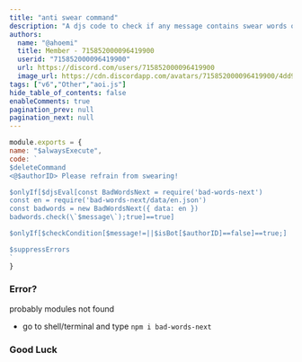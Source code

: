 ```yaml
---
title: "anti swear command"
description: "A djs code to check if any message contains swear words or not."
authors:
  name: "@ahoemi"
  title: Member - 715852000096419900
  userid: "715852000096419900"
  url: https://discord.com/users/715852000096419900
  image_url: https://cdn.discordapp.com/avatars/715852000096419900/4dd9ab5b17ca6c07e4da71746cd0eca9.png
tags: ["v6","Other","aoi.js"]
hide_table_of_contents: false
enableComments: true
pagination_prev: null
pagination_next: null
---
```




```js
module.exports = {
name: "$alwaysExecute",
code: `
$deleteCommand
<@$authorID> Please refrain from swearing!

$onlyIf[$djsEval[const BadWordsNext = require('bad-words-next')
const en = require('bad-words-next/data/en.json')
const badwords = new BadWordsNext({ data: en })
badwords.check(\`$message\`);true]==true]

$onlyIf[$checkCondition[$message!=||$isBot[$authorID]==false]==true;]

$suppressErrors
`
}
```

### Error?
probably modules not found
- go to shell/terminal and type `npm i bad-words-next`

### Good Luck 